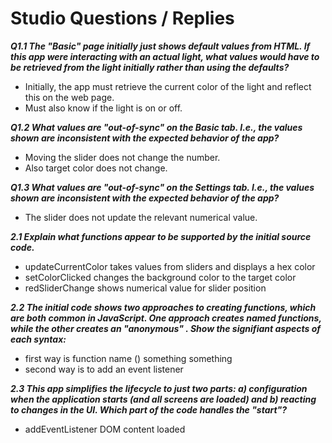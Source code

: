# Studio Questions / Replies

***Q1.1 The "Basic" page initially just shows default values from HTML. If this app were interacting with an actual light, what values would have to be retrieved from the light initially rather than using the defaults?***
* Initially, the app must retrieve the current color of the light and reflect this on the web page.
* Must also know if the light is on or off.

***Q1.2 What values are "out-of-sync" on the Basic tab. I.e., the values shown are inconsistent with the expected behavior of the app?***
* Moving the slider does not change the number. 
* Also target color does not change.

***Q1.3 What values are "out-of-sync" on the Settings tab. I.e., the values shown are inconsistent with the expected behavior of the app?***
* The slider does not update the relevant numerical value.

***2.1 Explain what functions appear to be supported by the initial source code.***
* updateCurrentColor takes values from sliders and displays a hex color
* setColorClicked changes the background color to the target color
* redSliderChange shows numerical value for slider position

***2.2 The initial code shows two approaches to creating functions, which are both common in JavaScript.  One approach creates _named_ functions, while the other creates an "anonymous" . Show the signifiant aspects of each syntax:***
* first way is function name () something something
* second way is to add an event listener

***2.3 This app simplifies the lifecycle to just two parts: a) configuration when the application starts (and all screens are loaded) and b) reacting to changes in the UI.  Which part of the code handles the "start"?***
* addEventListener DOM content loaded

